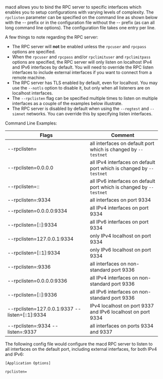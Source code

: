 macd allows you to bind the RPC server to specific interfaces which enables you
to setup configurations with varying levels of complexity.  The `rpclisten`
parameter can be specified on the command line as shown below with the -- prefix
or in the configuration file without the -- prefix (as can all long command line
options).  The configuration file takes one entry per line.

A few things to note regarding the RPC server:
* The RPC server will **not** be enabled unless the `rpcuser` and `rpcpass`
  options are specified.
* When the `rpcuser` and `rpcpass` and/or `rpclimituser` and `rpclimitpass`
  options are specified, the RPC server will only listen on localhost IPv4 and
  IPv6 interfaces by default.  You will need to override the RPC listen
  interfaces to include external interfaces if you want to connect from a remote
  machine.
* The RPC server has TLS enabled by default, even for localhost.  You may use
  the `--notls` option to disable it, but only when all listeners are on
  localhost interfaces.
* The `--rpclisten` flag can be specified multiple times to listen on multiple
  interfaces as a couple of the examples below illustrate.
* The RPC server is disabled by default when using the `--regtest` and
  `--simnet` networks.  You can override this by specifying listen interfaces.

Command Line Examples:

|Flags|Comment|
|----------|------------|
|--rpclisten=|all interfaces on default port which is changed by `--testnet`|
|--rpclisten=0.0.0.0|all IPv4 interfaces on default port which is changed by `--testnet`|
|--rpclisten=::|all IPv6 interfaces on default port which is changed by `--testnet`|
|--rpclisten=:9334|all interfaces on port 9334|
|--rpclisten=0.0.0.0:9334|all IPv4 interfaces on port 9334|
|--rpclisten=[::]:9334|all IPv6 interfaces on port 9334|
|--rpclisten=127.0.0.1:9334|only IPv4 localhost on port 9334|
|--rpclisten=[::1]:9334|only IPv6 localhost on port 9334|
|--rpclisten=:9336|all interfaces on non-standard port 9336|
|--rpclisten=0.0.0.0:9336|all IPv4 interfaces on non-standard port 9336|
|--rpclisten=[::]:9336|all IPv6 interfaces on non-standard port 9336|
|--rpclisten=127.0.0.1:9337 --listen=[::1]:9334|IPv4 localhost on port 9337 and IPv6 localhost on port 9334|
|--rpclisten=:9334 --listen=:9337|all interfaces on ports 9334 and 9337|

The following config file would configure the macd RPC server to listen to all interfaces on the default port, including external interfaces, for both IPv4 and IPv6:

```text
[Application Options]

rpclisten=
```
